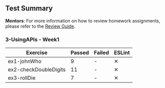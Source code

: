 ## Test Summary

**Mentors**: For more information on how to review homework assignments, please refer to the [Review Guide](https://github.com/HackYourFuture/mentors/blob/main/assignment-support/review-guide.md).

### 3-UsingAPIs - Week1

|       Exercise        | Passed | Failed | ESLint |
|-----------------------|--------|--------|--------|
| ex1-johnWho           |   9    |   -    |   ✕    |
| ex2-checkDoubleDigits |   11   |   -    |   ✕    |
| ex3-rollDie           |   7    |   -    |   ✕    |
